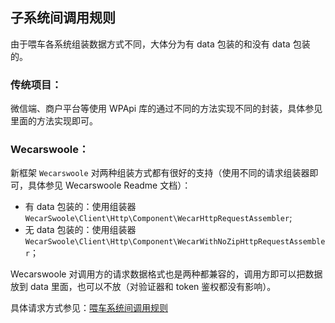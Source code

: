 ## 子系统间调用规则

由于喂车各系统组装数据方式不同，大体分为有 data 包装的和没有 data 包装的。

### 传统项目：

微信端、商户平台等使用 WPApi 库的通过不同的方法实现不同的封装，具体参见里面的方法实现即可。

### Wecarswoole：

新框架 `Wecarswoole` 对两种组装方式都有很好的支持（使用不同的请求组装器即可，具体参见 Wecarswoole Readme 文档）：

- 有 data 包装的：使用组装器 `WecarSwoole\Client\Http\Component\WecarHttpRequestAssembler`;
- 无 data 包装的：使用组装器 `WecarSwoole\Client\Http\Component\WecarWithNoZipHttpRequestAssembler`；

Wecarswoole 对调用方的请求数据格式也是两种都兼容的，调用方即可以把数据放到 data 里面，也可以不放（对验证器和 token 鉴权都没有影响）。

具体请求方式参见：[喂车系统间调用规则](http://showdoc.wcc.cn/web/#/51?page_id=1107)